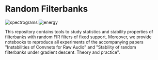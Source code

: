 # Random Filterbanks

![spectrograms](https://github.com/danedane-haider/Random-Filterbanks/assets/55834940/d4c6c97c-72c9-4378-bb92-c08746a7da50)
![energy](https://github.com/danedane-haider/Random-Filterbanks/assets/55834940/73fdcde2-c7ba-45ee-8264-b31c2044f709)



This repository contains tools to study statistics and stability properties of filterbanks with random FIR filters of fixed support. Moreover, we provide notebooks to reproduce all experiments of the accompanying papers "Instabilities of Convnets for Raw Audio" and "Stability of random filterbanks under gradient descent: Theory and practice".
